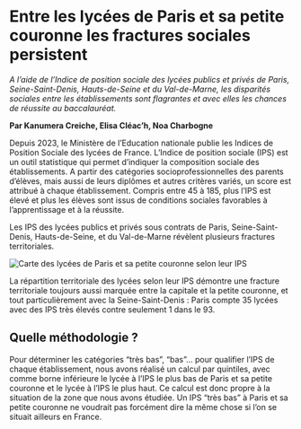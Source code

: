 # Entre les lycées de Paris et sa petite couronne les fractures sociales persistent 

_A l’aide de l’Indice de position sociale des lycées publics et privés de Paris, Seine-Saint-Denis, Hauts-de-Seine et du Val-de-Marne, les disparités sociales entre les établissements sont flagrantes et avec elles les chances de réussite au baccalauréat._

**Par Kanumera Creiche, Elisa Cléac’h, Noa Charbogne**

Depuis 2023, le Ministère de l’Education nationale publie les Indices de Position Sociale des lycées de France. L’Indice de position sociale (IPS) est un outil statistique qui permet d’indiquer la composition sociale des établissements. A partir des catégories socioprofessionnelles des parents d’élèves, mais aussi de leurs diplômes et autres critères variés, un score est attribué à chaque établissement. Compris entre 45 à 185, plus l’IPS est élevé et plus les élèves sont issus de conditions sociales favorables à l’apprentissage et à la réussite. 

Les IPS des lycées publics et privés sous contrats de Paris, Seine-Saint-Denis, Hauts-de-Seine, et du Val-de-Marne révèlent plusieurs fractures territoriales. 

![Carte des lycées de Paris et sa petite couronne selon leur IPS](https://github.com/noacharbogne1/IPS_lycees_paris/assets/167019610/a3f81f87-7618-4cc6-8fc3-d2a5d3b7c584)

La répartition territoriale des lycées selon leur IPS démontre une fracture territoriale toujours aussi marquée entre la capitale et la petite couronne, et tout particulièrement avec la Seine-Saint-Denis : Paris compte 35 lycées avec des IPS très élevés contre seulement 1 dans le 93. 


<div class="flourish-embed flourish-scatter" data-src="visualisation/17343785"><script src="https://public.flourish.studio/resources/embed.js"></script></div>

<div class="flourish-embed flourish-scatter" data-src="visualisation/17519045"><script src="https://public.flourish.studio/resources/embed.js"></script></div>

## Quelle méthodologie ? 

Pour déterminer les catégories “très bas”, “bas”... pour qualifier l’IPS de chaque établissement, nous avons réalisé un calcul par quintiles, avec comme borne inférieure le lycée à l’IPS le plus bas de Paris et sa petite couronne et le lycée à l’IPS le plus haut. Ce calcul est donc propre à la situation de la zone que nous avons étudiée. Un IPS “très bas” à Paris et sa petite couronne ne voudrait pas forcément dire la même chose si l’on se situait ailleurs en France. 
